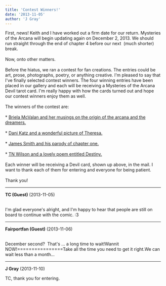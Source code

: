 ```yaml
---
title: 'Contest Winners!'
date: '2013-11-05'
author: 'J Gray'
---
```


<div>First, news! Keith and I have worked out a firm date for our return. Mysteries of the Arcana will begin updating again on December 2, 2013. We should run straight through the end of chapter 4 before our next &nbsp;(much shorter) break.</div><div><br></div><div>Now, onto other matters.</div><div><br></div>Before the hiatus, we ran a contest for fan creations. The entries could be art, prose, photographs, poetry, or anything creative. I'm pleased to say that I've finally selected contest winners. The four winning entries have been placed in our gallery and each will be receiving a Mysteries of the Arcana Devil tarot card. I'm really happy with how the cards turned out and hope our contest winners enjoy them as well.<div><br></div><div>The winners of the contest are:</div><div><br></div><div>*&nbsp;<a href="/art/gift/Fanart_Contest_Winner_Beginnings" class="" classname="" target="_blank" name="">Briela McValan and her musings on the origin of the arcana and the dreamers.</a></div><div><br></div><div>* <a href="/art/gift/Fanart_Contest_Winner_Theresa/" class="" classname="" target="_blank" name="">Dani Katz and a wonderful picture of Theresa.</a></div><div><br></div><div>* <a href="/art/gift/Fanart_Contest_Winner_Ch1/" class="" classname="" target="_blank" name="">James Smith and his parody of chapter one.</a></div><div><br></div><div>* <a href="/art/gift/Fanart_Contest_Winner_Destiny" class="" classname="" target="_blank" name="">TN Wilson and a lovely poem entitled Destiny.</a></div><div><br></div><div>Each winner will be receiving a Devil card, shown up above, in the mail. I want to thank each of them for entering and everyone for being patient.</div><div><br></div><div>Thank you!</div>

---
**TC (Guest)** (2013-11-05)

<br> I'm glad everyone's alright, and I'm happy to hear that people are still on board to continue with the comic. :3

---
**Fairportfan (Guest)** (2013-11-06)

<br>December second? &nbsp;That's ... a long time to wait!Wannit NOW!================Take all the time you need to get it right.We can wait less than a month...

---
**J Gray** (2013-11-10)

TC, thank you for entering.<br><br>

